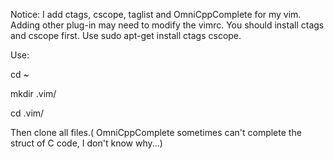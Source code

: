 Notice:
I add ctags, cscope, taglist and OmniCppComplete for my vim. Adding other plug-in may need to modify the vimrc.
You should install ctags and cscope first. Use sudo apt-get install ctags cscope.


Use:

cd ~

mkdir .vim/

cd .vim/

Then clone all files.( OmniCppComplete sometimes can't complete the struct of C code, I don't know why...)
